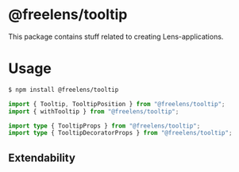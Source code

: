 # @freelens/tooltip

This package contains stuff related to creating Lens-applications. 

# Usage

```bash
$ npm install @freelens/tooltip
```

```typescript
import { Tooltip, TooltipPosition } from "@freelens/tooltip";
import { withTooltip } from "@freelens/tooltip";

import type { TooltipProps } from "@freelens/tooltip";
import type { TooltipDecoratorProps } from "@freelens/tooltip";

```

## Extendability
